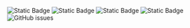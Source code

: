 ![Static Badge](https://img.shields.io/badge/blacklists-60-000000) ![Static Badge](https://img.shields.io/badge/blacklisted-3091958-cc0000) ![Static Badge](https://img.shields.io/badge/whitelisted-2242-00CC00) ![Static Badge](https://img.shields.io/badge/streaming_blacklist-28106-000000) ![GitHub issues](https://img.shields.io/github/issues/fabriziosalmi/blacklists)
